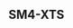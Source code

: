 ## SM4-XTS

<!--
XTS (XEX-based tweaked-codebook mode with ciphertext stealing)

SMS4-WRAP，将SMS4用于加密密钥，其中被加密的数据为密钥，而SMS4的密钥为KEK (Key Encryption Key)。

[@RFC3602]

NIST has defined 5 modes of operation for AES and other FIPS-approved
ciphers [MODES]: CBC (Cipher Block Chaining), ECB (Electronic
CodeBook), CFB (Cipher FeedBack), OFB (Output FeedBack) and CTR
(Counter).  The CBC mode is well-defined and well-understood for
symmetric ciphers, and is currently required for all other ESP
ciphers.  This document specifies the use of the AES cipher in CBC
mode within ESP.  This mode requires an Initialization Vector (IV)
that is the same size as the block size.  Use of a randomly generated
IV prevents generation of identical ciphertext from packets which
have identical data that spans the first block of the cipher
algorithm's block size.

The IV is XOR'd with the first plaintext block before it is
encrypted.  Then for successive blocks, the previous ciphertext block
is XOR'd with the current plaintext, before it is encrypted.

More information on CBC mode can be obtained in [MODES, CRYPTO-S].
For the use of CBC mode in ESP with 64-bit ciphers, see [CBC]. -->


<!-- ## SM4-XTS

[@NIST.SP.800-38E]

[@IEEE.1619-2007] defines XTS-AES

This standard defines the XTS-AES tweakable blockcipher and its use for encryption of sector-based storage. XTS-AES is a tweakable blockcipher that acts on data units of 128 bits or more and uses the AES blockcipher as a subroutine. The key material for XTS-AES consists of a data encryption key (used by the AES blockcipher) as well as a “tweak key” that is used to incorporate the logical position of the data block into the encryption. XTS-AES is a concrete instantiation of the class of tweakable blockciphers described in reference [XEX04]. The XTS-AES addresses threats such as copy-and-paste and dictionary attacks, while allowing parallelization and pipelining in cipher implementations.


10 This standard defines specific elements of an architecture for cryptographically protecting data stored in
11 constant length blocks. Specification of such a mechanism provides an additional and improved tool for
12 implementation of secure and interoperable protection of data residing in storage.
13
14 The XTS-AES transform defined in this standard is intended for encryption of storage where the threat
15 model includes possible access to stored data by the attacker, data to be protected is presented in fixed-size
16 units (sectors, logical disk blocks, etc.), and each unit must be processed separately, independently of other
17 data units. XTS-AES is a length-preserving transform, meaning that the ciphertext length produced by
18 XTS-AES is equal to the length of the plaintext. These two properties allow the use of XTS-AES as
19 transparent encryption: an encryption/decryption module may be added to an existing system without
20 having to modify the data layout of any of the existing components.1
21


 -->
<!--

https://www.oasis-open.org/committees/download.php/55740/AES-XTS.pdf

IEEE P1619/D16 Standard for Cryptographic Protection of Data on Block-Oriented Storage Devices
IEEE Computer Society Committee
Copyright © 2007 by the Institute of Electrical and Electronics Engineers, Inc. Three Park Avenue
New York, New York 10016-5997, USA


Apr 14, 2015 - References [NIST SP800-38B] and [RFC 4493] recommend that the ... The following table defines the AES-XTS secret key object attributes in ..


3 Introduction
The XTS-AES algorithm is a mode of operation of the Advanced Encryption Standard (AES) [1]
algorithm.

The Security in Storage Working Group (SISWG) of the P1619 Task Group of the
Institute of Electrical and Electronics Engineers, Inc (IEEE) developed and specified XTS-AES
in IEEE Std. 1619-2007 [2]. This Recommendation approves the XTS-AES mode as specified in
that standard, subject to one additional requirement on the lengths of the data units, which is
discussed in Section 4 below.
The XTS-AES mode was designed for the cryptographic protection of data on storage devices
that use of fixed length “data units,” as defined in Ref. [2]. Note that other approved
cryptographic algorithms continue to be approved for such devices. The XTS-AES mode was
not designed for other purposes, such as the encryption of data in transit.
The XTS-AES mode is an instantiation of Rogaway’s XEX (XOR Encrypt XOR) tweakable
blockcipher [3], supplemented with a method called “ciphertext stealing” to extend the domain
of possible input data strings. In particular, XEX can only encrypt sequences of complete
blocks, i.e., any data string that is an integer multiple of 128 bits; whereas for XTS-AES, the data
string may also consist of one or more complete blocks followed by a single, non-empty partial
block. (The acronym XTS stands for the XEX Tweakable Block Cipher with Ciphertext
Stealing).
The specification of the ciphertext stealing method in Ref.[2] includes an ordering convention for
the final complete block and partial block of the encrypted data string. A different convention, in
which the order is swapped, may be desirable in some cases. The specification in Ref.[2]
provides flexibility in the physical location of these elements, as long as interoperability is not
compromised, as discussed in Section 5.
The XTS-AES mode provides confidentiality for the protected data. Authentication is not
provided, because the P1619 Task Group designed XTS-AES to provide encryption without data
expansion, so alternative cryptographic methods that incorporate an authentication tag are
precluded. In the absence of authentication or access control, XTS-AES provides more
protection than the other approved confidentiality-only modes against unauthorized manipulation
of the encrypted data.
Annex D of Ref.[2] discusses in detail the design choices for XTS, including the resistance to
manipulation of the encrypted data, and their ramifications for the incorporation of XTS-AES
into an information system. Prospective implementers of XTS-AES should consider this
information carefully to ensure that XTS-AES is an appropriate solution for a given threat
model.



Conformance
An instance of an XTS-AES implementation is defined by the following three elements, as
specified in Ref. [2]:
1) a secret key,
2) a single, fixed length for the data units that the key protects,
3) an implementation of the XTS-AES-Enc procedure or the XTS-AES-Dec procedure, or both,
for the key and the length of the data units.
The length of the data unit for any instance of an implementation of XTS-AES shall not exceed
220 AES blocks. Note that Subclause 5.1 of Ref.[2] recommends this limit but does not require
it.
An implementation of the XTS-AES encryption mode may claim conformance with this
Recommendation if every supported instance satisfies this length requirement for a data unit, in
addition to all of the requirements in Clauses 1-6 of Ref. [2].
Key management is important for XTS-AES, as for any keyed cryptographic algorithm, but the
representation of a key backup structure in the Extensible Markup Language (XML) that is
specified in Clause 7 of Ref. [2] is outside the scope of this Recommendation.
Consistent with the 220 block limit for a data unit, an implementation of XTS-AES may further
restrict the length of the data units for any key. For example, an implementation may support


only data units that are sequences of complete blocks. In this case, the ciphertext stealing
components in the implementations of the XTS-AES-Enc and the XTS-AES-Dec procedures
would be unnecessary, and these procedures essentially would be reduced to the XTS-AESblockEnc
and the XTS-AES-blockDec procedures, as specified in Ref. [2].
Similarly, an implementation may restrict its support to either the 256-bit key size (for XTSAES-128)
or the 512-bit key size (for XTS-AES-256).
Restrictions on the supported lengths of the key or the data units may affect interoperability with
other implementations.

5 Ordering Convention for the Ciphertext Stealing Case
If the length of the data units for an instance of XTS-AES is not an integral multiple of the block
size, then the specification in Ref. [2] denotes the unencrypted form of a data unit, i.e., the
plaintext, as a sequence of complete blocks, P0, P1, ...Pm-1, followed by a single, non-empty
partial block Pm, where m is a positive integer determined by the length of the data unit.
In this case, the encrypted form of the data unit, i.e., the ciphertext, has the same structure: a
sequence of complete blocks, denoted C0, C1, ...Cm-1, followed by a single, non-empty partial
block Cm, whose length is the same as the length of Pm.
For some implementations, an alternative ordering convention, in which the positions of Cm-1 and
Cm are swapped, may be desirable for the physical storage of the bits, because that ordering
corresponds more closely with the generation of the ciphertext. In particular, Cm is the truncation
of a block that is derived from Pm-1, and Cm-1 is derived from Pm, concatenated with the discarded
bits from the truncation.
Subclause 5.1 of [2] indicates that an implementation of XTS-AES should include a mapping
between the pairs of indices that define the blocks (and possibly a single partial block) of a data
unit and their physical location in the storage device, but that the mapping itself is outside the
scope of the standard.

Thus, if every external interface to the data retrieves the data in a manner that is consistent with
the ordering specified in Ref [2], then the last block and the partial block may be stored in any
convenient locations in the storage device. In other words, if necessary, a mechanism for
swapping the last complete block and the partial block could be built into the interface. -->